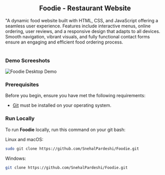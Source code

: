 <div>
<h2 align="center">Foodie - Restaurant Website</h2>
"A dynamic food website built with HTML, CSS, and JavaScript offering a seamless user experience. Features include interactive menus, online ordering, user reviews, and a responsive design that adapts to all devices. Smooth navigation, vibrant visuals, and fully functional contact forms ensure an engaging and efficient food ordering process.
</div>

<br />

### Demo Screeshots

![Foodie Desktop Demo](./readme-images/desktop.png "Desktop Demo")

### Prerequisites

Before you begin, ensure you have met the following requirements:

* [Git](https://git-scm.com/downloads "Download Git") must be installed on your operating system.

### Run Locally

To run **Foodie** locally, run this command on your git bash:

Linux and macOS:

```bash
sudo git clone https://github.com/SnehalPardeshi/Foodie.git
```

Windows:

```bash
git clone https://github.com/SnehalPardeshi/Foodie.git
```


